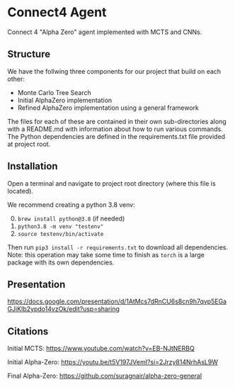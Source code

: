 # Connect4 Agent

Connect 4 "Alpha Zero" agent implemented with MCTS and CNNs.

## Structure

We have the follwing three components for our project that build on each other:

- Monte Carlo Tree Search
- Initial AlphaZero implementation
- Refined AlphaZero implementation using a general framework

The files for each of these are contained in their own sub-directories along with a README.md with information about how to run various commands. The Python dependencies are defined in the requirements.txt file provided at project root.

## Installation

Open a terminal and navigate to project root directory (where this file is located). 

We recommend creating a python 3.8 venv:

0. `brew install python@3.8` (if needed)
1. `python3.8 -m venv "testenv"`
2. `source testenv/bin/activate`

Then run `pip3 install -r requirements.txt` to download all dependencies. Note: this operation may take some time to finish as `torch` is a large package with its own dependencies.

## Presentation

https://docs.google.com/presentation/d/1AtMcs7dRnCU6s8cn9h7qvp5EGaGJiKIb2ypdo14vzOk/edit?usp=sharing

## Citations

Initial MCTS:
https://www.youtube.com/watch?v=EB-NJtNERBQ

Initial Alpha-Zero:
https://youtu.be/t5V197JVemI?si=2Jrzy814NrhAsL9W

Final Alpha-Zero:
https://github.com/suragnair/alpha-zero-general

